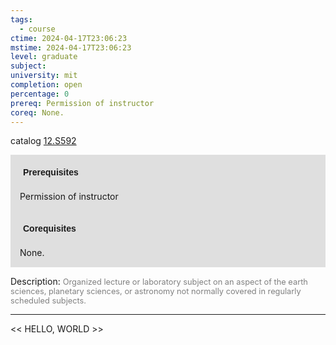 ```yaml
---
tags:
  - course
ctime: 2024-04-17T23:06:23
mstime: 2024-04-17T23:06:23
level: graduate
subject: 
university: mit
completion: open
percentage: 0
prereq: Permission of instructor
coreq: None.
---
```


catalog [12.S592](http://student.mit.edu/catalog/m12c.html#12.S592)

<span style="display: block; padding: 15px; background-color: rgb(100, 100, 100, 0.2);"><font id="m_prereq877_0" style="display: block; font-family: Arial, sans-serif; font-weight: bold; padding: 5px">Prerequisites</font><br><span id="prereq877_0">Permission of instructor</span></span>
<span style="display: block; padding: 15px; background-color: rgb(100, 100, 100, 0.2);"><font id="m_coreq877_0" style="display: block; font-family: Arial, sans-serif; font-weight: bold; padding: 5px">Corequisites</font><br><span id="coreq877_0">None.</span></span>

<font style="">Description:</font>
<font style="color: grey; font-size: 0.8rem;">Organized lecture or laboratory subject on an aspect of the earth sciences, planetary sciences, or astronomy not normally covered in regularly scheduled subjects.</font>



---

<< HELLO, WORLD >>
